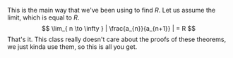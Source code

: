 This is the main way that we've been using to find $R$. Let us assume the limit, which is equal to $R$.$$
\lim_{ n \to \infty } | \frac{a_{n}}{a_{n+1}} | = R
$$
That's it. This class really doesn't care about the proofs of these theorems, we just kinda use them, so this is all you get.